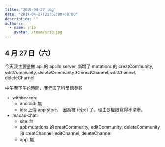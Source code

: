```yaml
---
title: "2019-04-27 log"
date: "2019-04-27T21:57:00+08:00"
description: ""
authors:
  - name: srib
    avatar: /team/srib.jpg
---
```


4 月 27 日（六）
---

今天我主要是做 api 的 apollo server, 新增了 mutations 的 creatCommunity, editCommunity, deleteCommunity 和 creatChannel, editChannel, deleteChannel

中午至下午的時間，我們去了科學館參觀

- withbeacon: 
  - android: 無
  - ios: 上傳 app store， 因為被 reject 了。理由是權限寫得不清晰。
- macau-chat: 
  - site: 無
  - api: mutations 的 creatCommunity, editCommunity, deleteCommunity 和 creatChannel, editChannel, deleteChannel
  - app: 無
